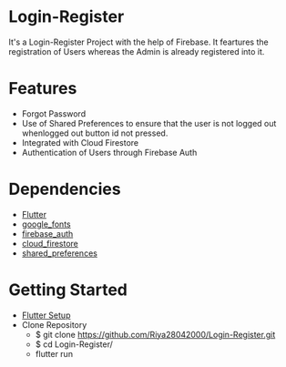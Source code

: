 # Login-Register

It's a Login-Register Project with the help of Firebase. It feartures the registration of Users whereas the Admin is already registered into it.



# Features

- Forgot Password
- Use of Shared Preferences to ensure that the user is not logged out whenlogged out button id not pressed.
- Integrated with Cloud Firestore
- Authentication of Users through Firebase Auth



# Dependencies

- [Flutter](https://flutter.dev/)
- [google_fonts](https://pub.dev/packages/google_fonts)
- [firebase_auth](https://pub.dev/packages/firebase_auth)
- [cloud_firestore](https://pub.dev/packages/cloud_firestore)
- [shared_preferences](https://pub.dev/packages/shared_preferences)



# Getting Started

- [Flutter Setup](https://flutter.dev/docs/get-started/install)
- Clone Repository <br>
    - $ git clone https://github.com/Riya28042000/Login-Register.git<br>
    - $ cd Login-Register/<br>
    - flutter run<br>
